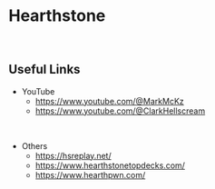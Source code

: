 # Hearthstone 

<br>

## Useful Links

- YouTube
  - https://www.youtube.com/@MarkMcKz
  - https://www.youtube.com/@ClarkHellscream

<br>

- Others
  - https://hsreplay.net/
  - https://www.hearthstonetopdecks.com/
  - https://www.hearthpwn.com/
